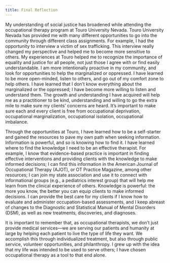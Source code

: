 ```yaml
---
title: Final Reflection
---
```


My understanding of social justice has broadened while attending the
occupational therapy program at Touro University Nevada. Touro University Nevada
has provided me with many different opportunities to go into the community
through different class assignments.  For example, I had the opportunity to
interview a victim of sex trafficking. This interview really changed my
perspective and helped me to become more sensitive to others.  My experiences at
Touro helped me to recognize the importance of equality and justice for all
people, not just those I agree with or find easily understandable.  I am more
intentionally proactive in my community, and look for opportunities to  help the
marginalized or oppressed. I have learned to be more open-minded, listen to
others, and  go out of my comfort zone to help others. I have learned that I
don’t know everything about the marginalized or the oppressed; I have become
more willing to listen and understand them.  The growth and understanding I have
acquired will help me as a practitioner to be kind, understanding and willing to
go the extra mile to make sure my clients’ concerns are heard. It’s important to
make sure each and every client is free from occupational deprivation,
occupational marginalization, occupational isolation, occupational imbalance.

Through the opportunities at Touro, I have learned how to be a self-starter and
gained the resources to pave my own path when seeking information. Information
is powerful, and so is knowing how to find it. I have learned where to find the
knowledge I need to be an effective therapist. For example, I know that
evidence-based practice is important in finding effective interventions and
providing clients with the knowledge to make informed decisions; I can find this
information in the American Journal of Occupational Therapy (AJOT), or OT
Practice Magazine, among other resources; I can join my state association and
use it to connect with informational groups (e.g., a pediatrics interest group)
that will help me learn from the clinical experience of others.  Knowledge is
powerful: the more you know, the better you can equip clients to make informed
decisions. I can provide the best care for my clients if I know how to evaluate
and administer occupation-based assessments, and I keep abreast of changes to
the Diagnostic and Statistical Manual of Mental Disorders (DSM), as well as new
treatments, discoveries, and diagnoses.

It is important to remember that, as occupational therapists, we don’t just
provide medical services—we are serving our patients and humanity at large by
helping each patient to live the type of life they want.  We accomplish this
through individualized treatment, but also through public service, volunteer
opportunities, and philanthropy.  I grew up with the idea that my life was
intended to be used to serve others; I have chosen occupational therapy as a
tool to that end alone.

